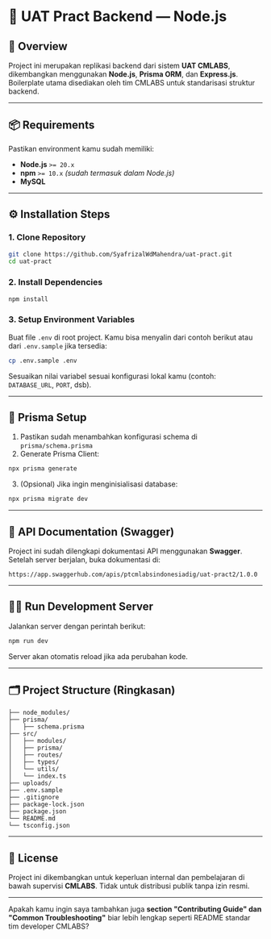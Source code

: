 # 🚀 UAT Pract Backend — Node.js

## 📘 Overview

Project ini merupakan replikasi backend dari sistem **UAT CMLABS**, dikembangkan menggunakan **Node.js**, **Prisma ORM**, dan **Express.js**.
Boilerplate utama disediakan oleh tim CMLABS untuk standarisasi struktur backend.

---

## 📦 Requirements

Pastikan environment kamu sudah memiliki:

* **Node.js** `>= 20.x`
* **npm** `>= 10.x` *(sudah termasuk dalam Node.js)*
* **MySQL**

---

## ⚙️ Installation Steps

### 1. Clone Repository

```bash
git clone https://github.com/SyafrizalWdMahendra/uat-pract.git
cd uat-pract
```

### 2. Install Dependencies

```bash
npm install
```

### 3. Setup Environment Variables

Buat file `.env` di root project.
Kamu bisa menyalin dari contoh berikut atau dari `.env.sample` jika tersedia:

```bash
cp .env.sample .env
```

Sesuaikan nilai variabel sesuai konfigurasi lokal kamu (contoh: `DATABASE_URL`, `PORT`, dsb).

---

## 🧩 Prisma Setup

1. Pastikan sudah menambahkan konfigurasi schema di `prisma/schema.prisma`
2. Generate Prisma Client:

```bash
npx prisma generate
```

3. (Opsional) Jika ingin menginisialisasi database:

```bash
npx prisma migrate dev
```

---

## 🧠 API Documentation (Swagger)

Project ini sudah dilengkapi dokumentasi API menggunakan **Swagger**.
Setelah server berjalan, buka dokumentasi di:

```
https://app.swaggerhub.com/apis/ptcmlabsindonesiadig/uat-pract2/1.0.0
```

---

## 🧑‍💻 Run Development Server

Jalankan server dengan perintah berikut:

```bash
npm run dev
```

Server akan otomatis reload jika ada perubahan kode.

---

## 🗂 Project Structure (Ringkasan)

```
├── node_modules/
├── prisma/
│   ├── schema.prisma
├── src/
│   ├── modules/
│   ├── prisma/
│   ├── routes/
│   ├── types/
│   └── utils/
│   └── index.ts
├── uploads/
├── .env.sample
├── .gitignore
├── package-lock.json
├── package.json
└── README.md
└── tsconfig.json
```

---

## 🧾 License

Project ini dikembangkan untuk keperluan internal dan pembelajaran di bawah supervisi **CMLABS**.
Tidak untuk distribusi publik tanpa izin resmi.

---

Apakah kamu ingin saya tambahkan juga **section "Contributing Guide" dan "Common Troubleshooting"** biar lebih lengkap seperti README standar tim developer CMLABS?
